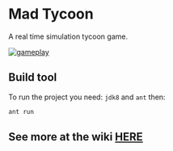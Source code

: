 # Mad Tycoon
A real time simulation tycoon game.

[![gameplay](https://img.youtube.com/vi/Qn-w_SbsGDc/0.jpg)](https://www.youtube.com/watch?v=Qn-w_SbsGDc)

## Build tool

To run the project you need: `jdk8` and `ant` then:

```bash
ant run
```

## See more at the wiki [HERE](https://github.com/imdonix/mad-tycoon/wiki)
